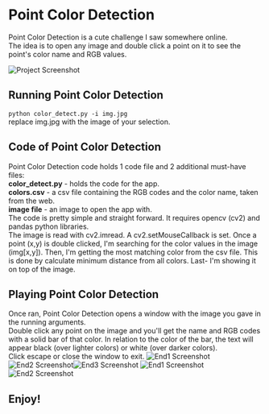 # Point Color Detection

Point Color Detection is a cute challenge I saw somewhere online. <br>
The idea is to open any image and double click a point on it to see the point's color name and RGB values. <br>

![Project Screenshot](./imgs/scr1.png)

## Running Point Color Detection

` python color_detect.py -i img.jpg ` <br>
replace img.jpg with the image of your selection.

## Code of Point Color Detection

Point Color Detection code holds 1 code file and 2 additional must-have files: <br>
**color_detect.py** - holds the code for the app. <br>
**colors.csv** - a csv file containing the RGB codes and the color name, taken from the web.<br>
**image file** - an image to open the app with.<br>
The code is pretty simple and straight forward. It requires opencv (cv2) and pandas python libraries.<br>
The image is read with cv2.imread. A cv2.setMouseCallback is set. Once a point (x,y) is double clicked, I'm searching for the color values in the image (img[x,y]). Then, I'm getting the most matching color from the csv file. This is done by calculate minimum distance from all colors. Last- I'm showing it on top of the image.


## Playing Point Color Detection

Once ran, Point Color Detection opens a window with the image you gave in the running arguments.<br>
Double click any point on the image and you'll get the name and RGB codes with a solid bar of that color. In relation to the color of the bar, the text will appear black (over lighter colors) or white (over darker colors). <br>
Click escape or close the window to exit.
![End1 Screenshot](./imgs/rgb1.png)![End2 Screenshot](./imgs/rgb2.png)![End3 Screenshot](./imgs/rgb4.png)
![End1 Screenshot](./imgs/rgb5.png)![End2 Screenshot](./imgs/rgb6.png)
<br>

## Enjoy!
